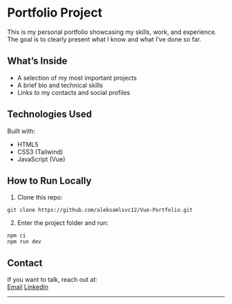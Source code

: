 # Portfolio Project

This is my personal portfolio showcasing my skills, work, and experience. The goal is to clearly present what I know and what I’ve done so far.

## What’s Inside

- A selection of my most important projects
- A brief bio and technical skills
- Links to my contacts and social profiles

## Technologies Used

Built with:  
- HTML5  
- CSS3 (Tailwind)  
- JavaScript (Vue)  

## How to Run Locally

1. Clone this repo:

```
git clone https://github.com/aleksamlsvc12/Vue-Portfolio.git
```

2. Enter the project folder and run:

```
npm ci
npm run dev
```

## Contact

If you want to talk, reach out at:  
[Email](mailto:[aleksamlsvc12@gmail.com)
[LinkedIn](www.linkedin.com/in/aleksamlsvc12)

---

